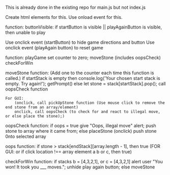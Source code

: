 <!-- Set up object cosisting of arrays a, b, and c.  The arrays will "hold" the stacking stones. -->
This is already done in the existing repo for main.js but not index.js

<!-- Show title, directions for game play, and a start button upon loading.   -->
Create html elements for this.  Use onload event for this.

<!-- User cannot click anywhere else if the Start or Play Again button is visible. -->
function: buttonVisible:
    if startButton is visible || playAgainButton is visible, 
    then unable to play

<!-- When start button or playAgain button is clicked, directions and buttons disappear, and game is functional. -->
Use onclick event (startButton) to hide game directions and button
Use onclick event (playAgain button) to reset game 

<!-- create a function "playGame" that allows user to play the game IF buttons are not present; embed game-playing functions within. -->
function: playGame
    set counter to zero;
    moveStone (includes oopsCheck)
    checkForWin

<!-- moveStone function picks up a stone, then either puts it back or places it in a different array, depending on results of oopsCheck -->
moveStone function: (Add one to the counter each time this function is called.)
    if startStack is empty 
    then console.log('Your chosen start stack is empty.  Try again!');
    getPrompt()
    else 
    let stone = stack[startStack].pop();
    call oopsCheck function
   
    For GUI:
        (onclick, call pickUpStone function (Use mouse click to remove the end stone from an array/element)
        onclick, call oopsCheck (to check for and react to illegal move, or else place the stone);)       

  
<!-- If user clicks to place a stone in a location that is not allowed, give an "Oops" alert, and return the stone to where it originated.-->
oopsCheck function: 
    if oops = true
        give "Oops, illegal move" alert;
        push stone to array where it came from;
    else placeStone 
        <!-- (Use mouse click to place the stone from pickUpStone function into a new array/element.) -->
        (onclick) push stone 0nto selected array

oops function:
    <!-- NOT allowed:
        placement next to a smaller stone;
        somewhere other than one of the colored area of an array's element
    the ONLY locations allowed:
        Must be placed within the colored area of an array's element;
        Alone or next to a larger stone  -->
    if stone > stack[endStack][array.length - 1], then true
    (FOR GUI:
     or if click location !== array element a b or c, then true)

 <!-- If a win is detected (all stones arranged 4,3,2,1 in array b or c), user is alerted (and maybe: counter + 4 is displayed as number of moves), and a "Play Again" button appears, which resets the game when clicked. -->
checkForWin function:
  if stacks b = [4,3,2,1], or c = [4,3,2,1]
    alert user "You won!  It took you ___ moves.";
    unhide play again button;
   else moveStone



